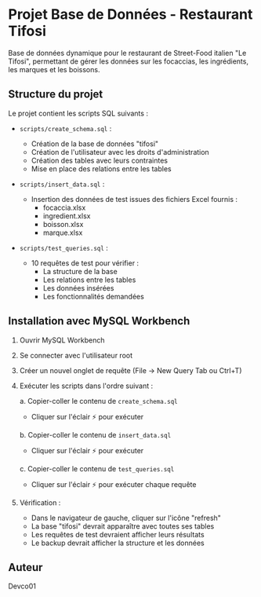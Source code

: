 # Projet Base de Données - Restaurant Tifosi

Base de données dynamique pour le restaurant de Street-Food italien "Le Tifosi", permettant de gérer les données sur les focaccias, les ingrédients, les marques et les boissons.

## Structure du projet

Le projet contient les scripts SQL suivants :

- `scripts/create_schema.sql` :
  - Création de la base de données "tifosi"
  - Création de l'utilisateur avec les droits d'administration
  - Création des tables avec leurs contraintes
  - Mise en place des relations entre les tables

- `scripts/insert_data.sql` :
  - Insertion des données de test issues des fichiers Excel fournis :
    - focaccia.xlsx
    - ingredient.xlsx
    - boisson.xlsx
    - marque.xlsx

- `scripts/test_queries.sql` :
  - 10 requêtes de test pour vérifier :
    - La structure de la base
    - Les relations entre les tables
    - Les données insérées
    - Les fonctionnalités demandées

## Installation avec MySQL Workbench

1. Ouvrir MySQL Workbench
2. Se connecter avec l'utilisateur root
3. Créer un nouvel onglet de requête (File -> New Query Tab ou Ctrl+T)
4. Exécuter les scripts dans l'ordre suivant :

   a. Copier-coller le contenu de `create_schema.sql`
   - Cliquer sur l'éclair ⚡ pour exécuter
   
   b. Copier-coller le contenu de `insert_data.sql`
   - Cliquer sur l'éclair ⚡ pour exécuter
   
   c. Copier-coller le contenu de `test_queries.sql`
   - Cliquer sur l'éclair ⚡ pour exécuter chaque requête
   
5. Vérification :
   - Dans le navigateur de gauche, cliquer sur l'icône "refresh" 
   - La base "tifosi" devrait apparaître avec toutes ses tables
   - Les requêtes de test devraient afficher leurs résultats
   - Le backup devrait afficher la structure et les données

## Auteur

Devco01